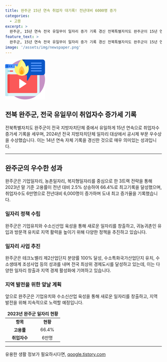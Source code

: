 ```yaml
---
title: 완주군 15년 연속 취업자 대기록! 전년대비 6000명 증가
categories:
  - 고용
excerpt: >
  완주군, 15년 연속 전국 유일무이 일자리 증가 기록 경신 전북특별자치도 완주군이 15년 연속으로 전국 유일무이 일자리 증가 기록을 경신했다. 2024년 고용노동부의 일자리 대상에서 공시제 부문 우수상을 수상한 완주군은, 다양한 정책으로 기업 일자리, 농촌 일자리, 복지형 일자리를 확대하며 고용률을 역대 최고치로 끌어올렸다. 또한, 테크노밸리 제2산업단지와 물류메카 조성 등을 통해 신규 기업 일자리 창출에도 힘을 쏟고 있다. 민선8기 이후 경제도시 달성에 박차를 가하는 완주군은 앞으로도 기업유치와 수소신산업 육성을 통해 지역의 활력을 높이고자 한다.
feature_text: >
  완주군, 15년 연속 전국 유일무이 일자리 증가 기록 경신 전북특별자치도 완주군이 15년 연속으로 전국 유일무이 일자리 증가 기록을 경신했다. 2024년 고용노동부의 일자리 대상에서 공시제 부문 우수상을 수상한 완주군은, 다양한 정책으로 기업 일자리, 농촌 일자리, 복지형 일자리를 확대하며 고용률을 역대 최고치로 끌어올렸다. 또한, 테크노밸리 제2산업단지와 물류메카 조성 등을 통해 신규 기업 일자리 창출에도 힘을 쏟고 있다. 민선8기 이후 경제도시 달성에 박차를 가하는 완주군은 앞으로도 기업유치와 수소신산업 육성을 통해 지역의 활력을 높이고자 한다.
image: '/assets/img/newspaper.png'
---
```


<p><img src="/assets/img/news.png" alt="rentncar 속보" /></p>

<h2>전북 완주군, 전국 유일무이 취업자수 증가세 기록</h2>

<p data-ke-size="size16">전북특별자치도 완주군이 전국 지방자치단체 중에서 유일하게 15년 연속으로 취업자수 증가세 기록을 세우며, 2024년 전국 지방자치단체 일자리 대상에서 공시제 부문 우수상을 수상했습니다. 이는 14년 연속 자체 기록을 경신한 것으로 매우 의미있는 성과입니다.</p>

<hr>

<h2>완주군의 우수한 성과</h2>

<p data-ke-size="size16">완주군은 기업일자리, 농촌일자리, 복지형일자리를 중심으로 한 3트랙 전략을 통해 2023년 말 기준 고용률이 전년 대비 2.5% 상승하여 66.4%로 최고기록을 달성했으며, 취업자수도 6만명으로 전년대비 6,000명이 증가하며 도내 최고 증가율을 기록했습니다.</p>

<h3>일자리 정책 수립</h3>

<p data-ke-size="size16">완주군은 기업유치와 수소신산업 육성을 통해 새로운 일자리를 창출하고, 귀농귀촌인 유입과 방문객 유치로 지역 활력을 높이기 위해 다양한 정책을 추진하고 있습니다.</p>

<h3>일자리 사업 추진</h3>

<p data-ke-size="size16">완주군은 테크노밸리 제2산업단지 분양률 100% 달성, 수소특화국가산업단지 유치, 수소생태계 조성사업 등의 성과를 내며 전국 최상위 경제도시를 달성하고 있는데, 이는 다양한 일자리 창출과 지역 경제 활성화에 기여하고 있습니다.</p>

<h3>지역 발전을 위한 앞날 계획</h3>

<p data-ke-size="size16">앞으로 완주군은 기업유치와 수소신산업 육성을 통해 새로운 일자리를 창출하고, 지역 발전을 위해 지속적으로 노력할 예정입니다.</p>

<table>
    <thead>
        <tr>
            <td colspan="2" style="text-align: center; height: 17px;"><b>2023년 완주군 일자리 현황</b></td>
        </tr>
    </thead>
    <tbody>
        <tr>
            <td style="text-align: center; height: 17px;"><b>항목</b></td>
            <td style="text-align: center; height: 17px;"><b>현황</b></td>
        </tr>
        <tr>
            <td style="text-align: center; height: 17px;"><b>고용률</b></td>
            <td style="text-align: center; height: 17px;">66.4%</td>
        </tr>
        <tr>
            <td style="text-align: center; height: 17px;"><b>취업자수</b></td>
            <td style="text-align: center; height: 17px;">6만명</td>
        </tr>
    </tbody>
</table>

<p><hr></p>
유용한 생활 정보가 필요하시다면, <a href="https://qoogle.tistory.com" rel="dofollow">qoogle.tistory.com</a>


